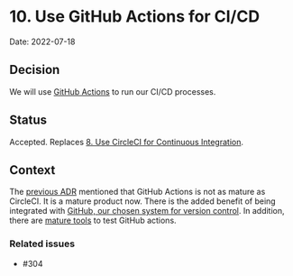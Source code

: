 # 10. Use GitHub Actions for CI/CD

Date: 2022-07-18

## Decision

We will use [GitHub Actions](https://github.com/features/actions) to run our CI/CD processes.

## Status

Accepted.  Replaces [8. Use CircleCI for Continuous Integration](./deprecated/008-use-circle-for-ci-cd.md).

## Context

The [previous ADR]((./deprecated/008-use-circle-for-ci-cd.md)) mentioned that GitHub Actions is not as mature as
CircleCI.  It is a mature product now.  There is the added benefit of being integrated with
[GitHub, our chosen system for version control](./003-use-github-for-version-control.md).  In addition, there are
[mature tools](https://github.com/nektos/act) to test GitHub actions.

### Related issues

- #304
